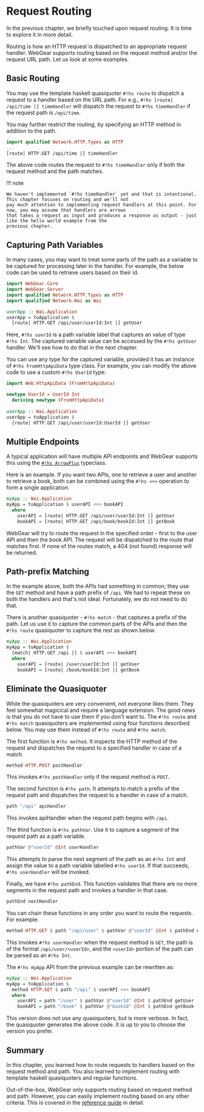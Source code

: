 # Request Routing
In the previous chapter, we briefly touched upon request routing. It is time to explore it in more detail.

Routing is how an HTTP request is dispatched to an appropriate request handler. WebGear supports routing based on the
request method and/or the request URL path. Let us look at some examples.

## Basic Routing
You may use the template haskell quasiquoter `#!hs route` to dispatch a request to a handler based on the URL path. For
e.g., `#!hs [route| /api/time |] timeHandler` will dispatch the request to `#!hs timeHandler` if the request path is
`/api/time`.

You may further restrict the routing, by specifying an HTTP method in addition to the path.

```haskell
import qualified Network.HTTP.Types as HTTP
...
[route| HTTP.GET /api/time |] timeHandler
```

The above code routes the request to `#!hs timeHandler` only if both the request method and the path matches.

!!! note

    We haven't implemented `#!hs timeHandler` yet and that is intentional. This chapter focuses on routing and we'll not
    pay much attention to implementing request handlers at this point. For now, you may assume that handlers are arrows
    that takes a request as input and produces a response as output - just like the hello world example from the
    previous chapter.

## Capturing Path Variables
In many cases, you may want to treat some parts of the path as a variable to be captured for processing later in the
handler. For example, the below code can be used to retrieve users based on their id.

```haskell
import WebGear.Core
import WebGear.Server
import qualified Network.HTTP.Types as HTTP
import qualified Network.Wai as Wai

userApp :: Wai.Application
userApp = toApplication $
  [route| HTTP.GET /api/user/userId:Int |] getUser
```

Here, `#!hs userId` is a path variable label that captures an value of type `#!hs Int`. The captured variable value can
be accessed by the `#!hs getUser` handler. We'll see how to do that in the next chapter.

You can use any type for the captured variable, provided it has an instance of `#!hs FromHttpApiData` type class. For
example, you can modify the above code to use a custom `#!hs UserId` type:

```haskell
import Web.HttpApiData (FromHttpApiData)

newtype UserId = UserId Int
  deriving newtype (FromHttpApiData)
      
userApp :: Wai.Application
userApp = toApplication $
  [route| HTTP.GET /api/user/userId:UserId |] getUser
```

## Multiple Endpoints
A typical application will have multiple API endpoints and WebGear supports this using the [`#!hs
ArrowPlus`](https://hackage.haskell.org/package/base-4.20.0.0/docs/Control-Arrow.html#t:ArrowPlus) typeclass.

Here is an example. If you want two APIs, one to retrieve a user and another to retrieve a book, both can be combined
using the `#!hs <+>` operation to form a single application.

```haskell
myApp :: Wai.Application
myApp = toApplication $ userAPI <+> bookAPI
  where
    userAPI = [route| HTTP.GET /api/user/userId:Int |] getUser
    bookAPI = [route| HTTP.GET /api/book/bookId:Int |] getBook
```

WebGear will try to route the request in the specified order - first to the user API and then the book API. The request
will be dispatched to the route that matches first. If none of the routes match, a 404 (not found) response will be
returned.

## Path-prefix Matching
In the example above, both the APIs had something in common; they use the `GET` method and have a path prefix of
`/api`. We had to repeat these on both the handlers and that's not ideal. Fortunately, we do not need to do that.

There is another quasiquoter - `#!hs match` - that captures a prefix of the path. Let us use it to capture the common
parts of the APIs and then the `#!hs route` quasiquoter to capture the rest as shown below.

```haskell
myApp :: Wai.Application
myApp = toApplication $
  [match| HTTP.GET /api |] $ userAPI <+> bookAPI
  where
    userAPI = [route| /user/userId:Int |] getUser
    bookAPI = [route| /book/bookId:Int |] getBook
```

## Eliminate the Quasiquoter
While the quasiquoters are very convenient, not everyone likes them. They feel somewhat magicical and require a language
extension. The good news is that you do not have to use them if you don't want to. The `#!hs route` and `#!hs match`
quasiquoters are implemented using four functions described below. You may use them instead of `#!hs route` and `#!hs
match`.

The first function is `#!hs method`. It inspects the HTTP method of the request and dispatches the request to a
specified handler in case of a match.

```haskell
method HTTP.POST postHandler
```

This invokes `#!hs postHandler` only if the request method is `POST`.

The second function is `#!hs path`. It attempts to match a prefix of the request path and dispatches the request to a handler
in case of a match.

```haskell
path "/api" apiHandler
```

This invokes apiHandler when the request path begins with `/api`.

The third function is `#!hs pathVar`. Use it to capture a segment of the request path as a path variable.

```haskell
pathVar @"userId" @Int userHandler
```

This attempts to parse the next segment of the path as an `#!hs Int` and assign the value to a path variable labelled
`#!hs userId`. If that succeeds, `#!hs userHandler` will be invoked.

Finally, we have `#!hs pathEnd`. This function validates that there are no more segments in the request path and invokes a
handler in that case.

```haskell
pathEnd nextHandler
```

You can chain these functions in any order you want to route the requests. For example:

```haskell
method HTTP.GET $ path "/api/user" $ pathVar @"userId" @Int $ pathEnd userHandler
```

This invokes `#!hs userHandler` when the request method is `GET`, the path is of the format `/api/user/<userId>`, and the
`<userId>` portion of the path can be parsed as an `#!hs Int`.

The `#!hs myApp` API from the previous example can be rewritten as:

```haskell
myApp :: Wai.Application
myApp = toApplication $
  method HTTP.GET $ path "/api" $ userAPI <+> bookAPI
  where
    userAPI = path "/user" $ pathVar @"userId" @Int $ pathEnd getUser
    bookAPI = path "/book" $ pathVar @"bookId" @Int $ pathEnd getBook
```

This version does not use any quasiquoters, but is more verbose. In fact, the quasiquoter generates the above code. It
is up to you to choose the version you prefer.

## Summary
In this chapter, you learned how to route requests to handlers based on the request method and path. You also learned to
implement routing with template haskell quasiquoters and regular functions.

Out-of-the-box, WebGear only supports routing based on request method and path. However, you can easily implement
routing based on any other criteria. This is covered in the [reference guide](../advanced/traits.md) in detail.
